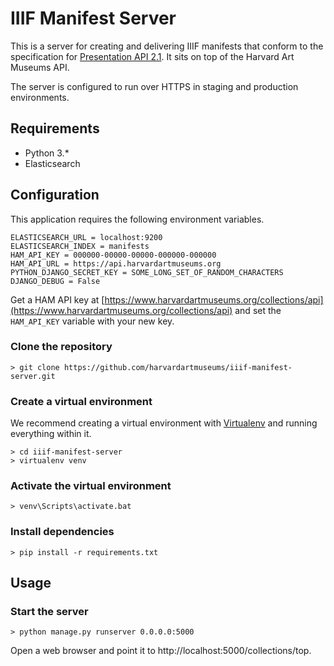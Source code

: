 # IIIF Manifest Server

This is a server for creating and delivering IIIF manifests that conform to the specification for [Presentation API 2.1](http://iiif.io/api/presentation/2.1/). It sits on top of the Harvard Art Museums API.  

The server is configured to run over HTTPS in staging and production environments.  

## Requirements

* Python 3.*
* Elasticsearch

## Configuration

This application requires the following environment variables.  

```
ELASTICSEARCH_URL = localhost:9200
ELASTICSEARCH_INDEX = manifests
HAM_API_KEY = 000000-00000-00000-000000-000000
HAM_API_URL = https://api.harvardartmuseums.org
PYTHON_DJANGO_SECRET_KEY = SOME_LONG_SET_OF_RANDOM_CHARACTERS
DJANGO_DEBUG = False
```

Get a HAM API key at [https://www.harvardartmuseums.org/collections/api](https://www.harvardartmuseums.org/collections/api) and set the `HAM_API_KEY` variable with your new key.

### Clone the repository
```
> git clone https://github.com/harvardartmuseums/iiif-manifest-server.git
```

### Create a virtual environment
We recommend creating a virtual environment with [Virtualenv](https://pypi.org/project/virtualenv/) and running everything within it.

```
> cd iiif-manifest-server
> virtualenv venv
```

### Activate the virtual environment
```
> venv\Scripts\activate.bat
```

### Install dependencies  
```
> pip install -r requirements.txt
```

## Usage

### Start the server
```
> python manage.py runserver 0.0.0.0:5000
```

Open a web browser and point it to http://localhost:5000/collections/top.